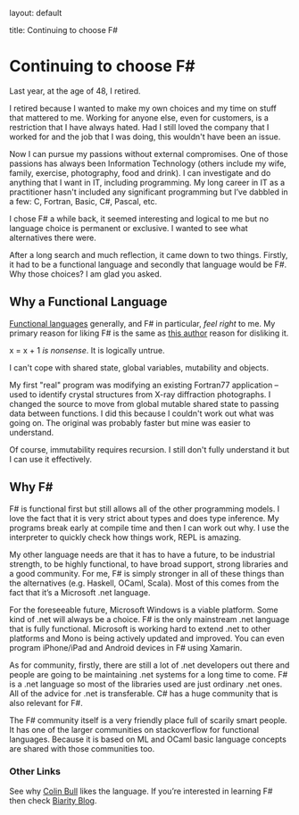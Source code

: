 layout: default

title: Continuing to choose F\#

Continuing to choose F\#
========================

Last year, at the age of 48, I retired.

I retired because I wanted to make my own choices and my time on stuff that
mattered to me. Working for anyone else, even for customers, is a restriction
that I have always hated. Had I still loved the company that I worked for and
the job that I was doing, this wouldn't have been an issue.

Now I can pursue my passions without external compromises. One of those passions
has always been Information Technology (others include my wife, family,
exercise, photography, food and drink). I can investigate and do anything that I
want in IT, including programming. My long career in IT as a practitioner hasn't
included any significant programming but I’ve dabbled in a few: C, Fortran,
Basic, C\#, Pascal, etc.

I chose F\# a while back, it seemed interesting and logical to me but no
language choice is permanent or exclusive. I wanted to see what alternatives
there were.

After a long search and much reflection, it came down to two things. Firstly, it
had to be a functional language and secondly that language would be F\#. Why
those choices? I am glad you asked.

Why a Functional Language
-------------------------

[Functional languages](http://www.defmacro.org/ramblings/fp.html) generally, and
F\# in particular, *feel right* to me. My primary reason for liking F\# is the
same as [this
author](https://jamesmccaffrey.wordpress.com/2015/03/01/why-i-dont-like-the-f-language/)
reason for disliking it.

x = x + 1 *is nonsense*. It is logically untrue.

I can't cope with shared state, global variables, mutability and objects.

My first "real" program was modifying an existing Fortran77 application – used
to identify crystal structures from X-ray diffraction photographs. I changed the
source to move from global mutable shared state to passing data between
functions. I did this because I couldn't work out what was going on. The
original was probably faster but mine was easier to understand.

Of course, immutability requires recursion. I still don't fully understand it
but I can use it effectively.

Why F\#
-------

F\# is functional first but still allows all of the other programming models. I
love the fact that it is very strict about types and does type inference. My
programs break early at compile time and then I can work out why. I use the
interpreter to quickly check how things work, REPL is amazing.

My other language needs are that it has to have a future, to be industrial
strength, to be highly functional, to have broad support, strong libraries and a
good community. For me, F\# is simply stronger in all of these things than the
alternatives (e.g. Haskell, OCaml, Scala). Most of this comes from the fact that
it’s a Microsoft .net language.

For the foreseeable future, Microsoft Windows is a viable platform. Some kind of
.net will always be a choice. F\# is the only mainstream .net language that is
fully functional. Microsoft is working hard to extend .net to other platforms
and Mono is being actively updated and improved. You can even program
iPhone/iPad and Android devices in F\# using Xamarin.

As for community, firstly, there are still a lot of .net developers out there
and people are going to be maintaining .net systems for a long time to come. F\#
is a .net language so most of the libraries used are just ordinary .net ones.
All of the advice for .net is transferable. C\# has a huge community that is
also relevant for F\#.

The F\# community itself is a very friendly place full of scarily smart people.
It has one of the larger communities on stackoverflow for functional languages.
Because it is based on ML and OCaml basic language concepts are shared with
those communities too.

### Other Links

See why [Colin Bull](http://www.colinbull.net/2015/03/24/Why-I-Like-FSharp/)
likes the language. If you’re interested in learning F\# then check [Biarity
Blog](http://biarity.me/2016/11/30/An-unassuming-F-study-plan/).

